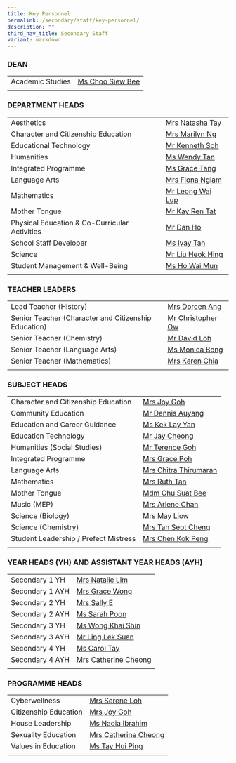 ```yaml
---
title: Key Personnel
permalink: /secondary/staff/key-personnel/
description: ""
third_nav_title: Secondary Staff
variant: markdown
---
```

<style type="text/css">
.tg {
    color: #3D3D3D;
    padding: 10px 5px;
    text-align: left;
    width: 100%;
}
.tg td {
    overflow: hidden;
    word-break: normal;
}
.tg th {
    color: #3D3D3D;
    font-weight: bold;
}
.tg .tr-norm {
    vertical-align: top;
    width: 60%;
}
.tg .tr-header {
    text-align: left;
    font-weight: bold;
    vertical-align: top;
    width: 50%;
}
</style>

### DEAN

| | |
| --- | --- |
| Academic Studies | [Ms Choo Siew Bee](mailto:choo_siew_bee@schools.gov.sg) |
| | |


### DEPARTMENT HEADS

| | |
| --- | --- |
| Aesthetics | [Mrs Natasha Tay](mailto:sophia_natasha_wei_junhao@schools.gov.sg) |
| Character and Citizenship Education | [Mrs Marilyn Ng](mailto:lau_lilin_marilyn@schools.gov.sg) |
| Educational Technology | [Mr Kenneth Soh](mailto:soh_chen_wai_kenneth@schools.gov.sg) |
| Humanities | [Ms Wendy Tan](mailto:wendy_li-_jin_tan@schools.gov.sg) |
| Integrated Programme | [Ms Grace Tang](mailto:tang_lyn_lyn@schools.gov.sg) |
| Language Arts | [Mrs Fiona Ngiam](mailto:fiona_ngiam@schools.gov.sg) |
| Mathematics | [Mr Leong Wai Lup](mailto:leong_wai_lup@schools.gov.sg) |
| Mother Tongue | [Mr Kay Ren Tat](mailto:kay_ren_tat@schools.gov.sg) |
| Physical Education &amp; Co-Curricular Activities | [Mr Dan Ho](mailto:dan_ho@schools.gov.sg) |
| School Staff Developer | [Ms Ivay Tan](mailto:tan_sin_yee_ivay@schools.gov.sg) |
| Science | [Mr Liu Heok Hing](mailto:liu_heok_hing@schools.gov.sg) |
| Student Management &amp; Well-Being | [Ms Ho Wai Mun](mailto:ho_wai_mun@schools.gov.sg) |
| | |


### TEACHER LEADERS

| | |
| --- | --- |
| Lead Teacher (History) | [Mrs Doreen Ang](mailto:lim_li_huang_doreen@schools.gov.sg) |
| Senior Teacher (Character and Citizenship Education) | [Mr Christopher Ow](mailto:ow_chee_keong_christopher@schools.gov.sg) |
| Senior Teacher (Chemistry) | [Mr David Loh](mailto:loh_jee_yong_david@schools.gov.sg) |
| Senior Teacher (Language Arts) | [Ms Monica Bong](mailto:monica_bong@schools.gov.sg) |
| Senior Teacher (Mathematics) | [Mrs Karen Chia](mailto:low_geok_lin_karen@schools.gov.sg) |
| | |


### SUBJECT HEADS

| | |
| --- | --- |
| Character and Citizenship Education | [Mrs Joy Goh](mailto:joy_sim@schools.gov.sg) |
| Community Education | [Mr Dennis Auyang](mailto:auyang_seh_hon_dennis@schools.gov.sg) |
| Education and Career Guidance | [Ms Kek Lay Yan](mailto:kek_lay_yan@schools.gov.sg) |
| Education Technology | [Mr Jay Cheong](mailto:jay_cheong_han_wen@schools.gov.sg) |
| Humanities (Social Studies) | [Mr Terence Goh](mailto:goh_keng_lee_terence@mgs.sch.edu.sg) |
| Integrated Programme | [Mrs Grace Poh](mailto:grace_poh@schools.gov.sg) |
| Language Arts | [Mrs Chitra Thirumaran](mailto:chitra_thirumaran@schools.gov.sg) |
| Mathematics | [Mrs Ruth Tan](mailto:ruth_tan@schools.gov.sg) |
| Mother Tongue | [Mdm Chu Suat Bee](mailto:chu_suat_bee@schools.gov.sg) |
| Music (MEP) | [Mrs Arlene Chan](mailto:low_siew_kheng_arlene@schools.gov.sg) |
| Science (Biology) | [Mrs May Liow](mailto:phua_poh_eng@schools.gov.sg) |
| Science (Chemistry) | [Mrs Tan Seot Cheng](mailto:lim_seot_cheng@schools.gov.sg) |
| Student Leadership / Prefect Mistress | [Mrs Chen Kok Peng](mailto:chen_kok_peng@schools.gov.sg) |
| | |

### YEAR HEADS (YH) AND ASSISTANT YEAR HEADS (AYH)

| | |
| --- | --- |
| Secondary 1 YH | [Mrs Natalie Lim](mailto:natalie_chew@schools.gov.sg) |
| Secondary 1 AYH | [Mrs Grace Wong](mailto:grace_yeo_hui_ling@schools.gov.sg) |
| Secondary 2 YH | [Mrs Sally E](mailto:pang_sally@schools.gov.sg)&nbsp; |
| Secondary 2 AYH | [Ms Sarah Poon](mailto:janine_sarah_poon@schools.gov.sg) |
| Secondary 3 YH | [Ms Wong Khai Shin](mailto:wong_khai_shin@schools.gov.sg)&nbsp; |
| Secondary 3 AYH | [Mr Ling Lek Suan](mailto:ling_lek_suan@schools.gov.sg)[](mailto:catherine_cheong@schools.gov.sg) |
| Secondary 4 YH | [Ms Carol Tay](mailto:carol_tay_dan_guey@schools.gov.sg)&nbsp; |
| Secondary 4 AYH | [Mrs Catherine Cheong](mailto:catherine_cheong@schools.gov.sg) |
| | |

### PROGRAMME HEADS

| | |
| --- | --- |
| Cyberwellness | [Mrs Serene Loh](mailto:boo_serene@schools.gov.sg) |
| Citizenship Education | [Mrs Joy Goh](mailto:joy_sim@schools.gov.sg)[](mailto:janine_sarah_poon@schools.gov.sg) |
| House Leadership | [Ms Nadia Ibrahim](mailto:nadia_dahak_ibrahim@schools.gov.sg) |
| Sexuality Education | [Mrs Catherine Cheong](mailto:catherine_cheong@schools.gov.sg) |
| Values in Education | [Ms Tay Hui Ping](mailto:tay_hui_ping@schools.gov.sg) |
| | |

